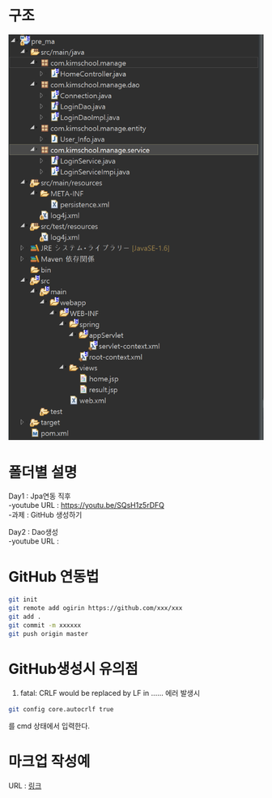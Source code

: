 # 구조
<img src="구조.png">  

# 폴더별 설명  
Day1 : Jpa연동 직후  
  -youtube URL : https://youtu.be/SQsH1z5rDFQ  
  -과제 : GitHub 생성하기  

Day2 : Dao생성  
  -youtube URL : 
  

# GitHub 연동법  
```bash
git init  
git remote add ogirin https://github.com/xxx/xxx  
git add .  
git commit -m xxxxxx  
git push origin master  
```

# GitHub생성시 유의점
1. fatal: CRLF would be replaced by LF in ...... 에러 발생시
```bash
git config core.autocrlf true
```  
를 cmd 상태에서 입력한다.

# 마크업 작성예
URL : [링크](https://www.makeareadme.com/)
